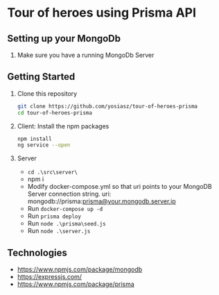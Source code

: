 # Tour of heroes using Prisma API


## Setting up your MongoDb
1. Make sure you have a running MongoDb Server  

## Getting Started

1. Clone this repository

   ```bash
   git clone https://github.com/yosiasz/tour-of-heroes-prisma
   cd tour-of-heroes-prisma
   ```


1. Client:
    Install the npm packages

   ```bash
   npm install
   ng service --open
   ```
2. Server
    - ```cd .\src\server\```
    - npm i
    - Modify docker-compose.yml so that uri points to your MongoDB Server connection string.
        uri: mongodb://prisma:prisma@your.mongodb.server.ip
    - Run ```docker-compose up -d```
    - Run ```prisma deploy```
    - Run ```node .\prisma\seed.js```
    - Run ```node .\server.js```


## Technologies
- https://www.npmjs.com/package/mongodb
- https://expressjs.com/
- https://www.npmjs.com/package/prisma